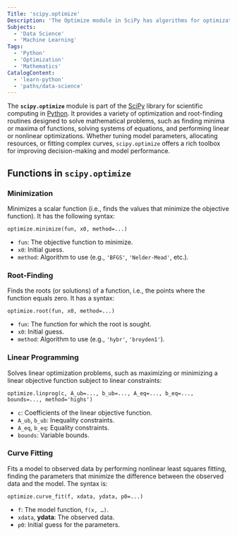 ```yaml
---
Title: 'scipy.optimize'
Description: 'The Optimize module in SciPy has algorithms for optimization and root-finding, solving tasks like curve fitting, parameter estimation, and resource allocation.'
Subjects:
  - 'Data Science'
  - 'Machine Learning'
Tags:
  - 'Python'
  - 'Optimization'
  - 'Mathematics'
CatalogContent:
  - 'learn-python'
  - 'paths/data-science'
---
```


The **`scipy.optimize`** module is part of the [SciPy](https://www.codecademy.com/resources/docs/scipy) library for scientific computing in [Python](https://www.codecademy.com/resources/docs/python). It provides a variety of optimization and root-finding routines designed to solve mathematical problems, such as finding minima or maxima of functions, solving systems of equations, and performing linear or nonlinear optimizations. Whether tuning model parameters, allocating resources, or fitting complex curves, `scipy.optimize` offers a rich toolbox for improving decision-making and model performance.

## Functions in `scipy.optimize`

### Minimization

Minimizes a scalar function (i.e., finds the values that minimize the objective function). It has the following syntax:

```pseudo
optimize.minimize(fun, x0, method=...)
```

- `fun`: The objective function to minimize.
- `x0`: Initial guess.
- `method`: Algorithm to use (e.g., `'BFGS'`, `'Nelder-Mead'`, etc.).

### Root-Finding

Finds the roots (or solutions) of a function, i.e., the points where the function equals zero. It has a syntax:

```pseudo
optimize.root(fun, x0, method=...)
```

- `fun`: The function for which the root is sought.
- `x0`: Initial guess.
- `method`: Algorithm to use (e.g., `'hybr'`, `'broyden1'`).

### Linear Programming

Solves linear optimization problems, such as maximizing or minimizing a linear objective function subject to linear constraints:

```pseudo
optimize.linprog(c, A_ub=..., b_ub=..., A_eq=..., b_eq=..., bounds=..., method='highs')
```

- `c`: Coefficients of the linear objective function.
- `A_ub`, `b_ub`: Inequality constraints.
- `A_eq`, `b_eq`: Equality constraints.
- `bounds`: Variable bounds.

### Curve Fitting

Fits a model to observed data by performing nonlinear least squares fitting, finding the parameters that minimize the difference between the observed data and the model. The syntax is:

```pseudo
optimize.curve_fit(f, xdata, ydata, p0=...)
```

- `f`: The model function, `f(x, …)`.
- `xdata`, **ydata**: The observed data.
- `p0`: Initial guess for the parameters.
